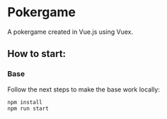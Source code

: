 # Pokergame

A pokergame created in Vue.js using Vuex.


## How to start:

### Base

Follow the next steps to make the base work locally:

```
npm install
npm run start
```
